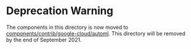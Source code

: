 # Deprecation Warning 

The components in this directory is now moved to [components/contrib/google-cloud/automl](https://github.com/kubeflow/pipelines/tree/master/components/contrib/google-cloud/automl). This directory will be removed by the end of September 2021.
